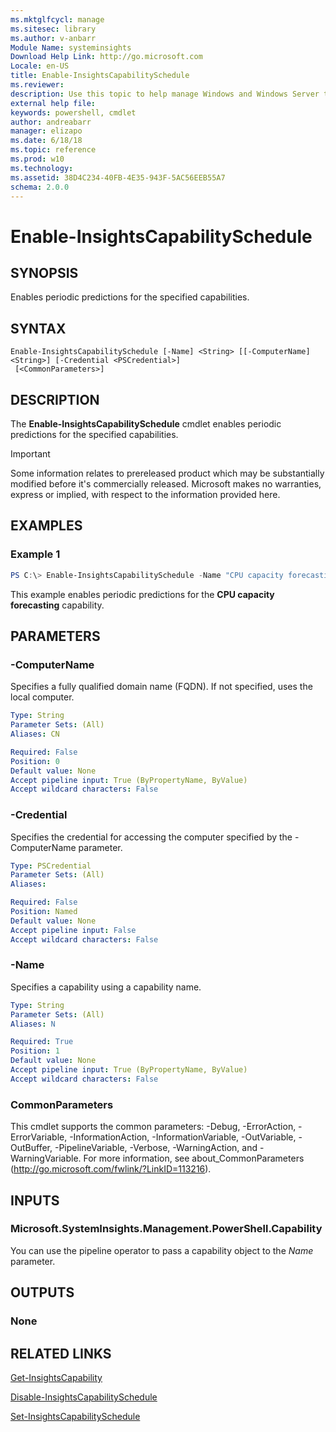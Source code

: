 ```yaml
---
ms.mktglfcycl: manage
ms.sitesec: library
ms.author: v-anbarr
Module Name: systeminsights
Download Help Link: http://go.microsoft.com
Locale: en-US
title: Enable-InsightsCapabilitySchedule
ms.reviewer:
description: Use this topic to help manage Windows and Windows Server technologies with Windows PowerShell.
external help file:
keywords: powershell, cmdlet
author: andreabarr
manager: elizapo
ms.date: 6/18/18
ms.topic: reference
ms.prod: w10
ms.technology: 
ms.assetid: 38D4C234-40FB-4E35-943F-5AC56EEB55A7
schema: 2.0.0
---
```


# Enable-InsightsCapabilitySchedule

## SYNOPSIS
Enables periodic predictions for the specified capabilities.

## SYNTAX

```
Enable-InsightsCapabilitySchedule [-Name] <String> [[-ComputerName] <String>] [-Credential <PSCredential>]
 [<CommonParameters>]
```

## DESCRIPTION
The **Enable-InsightsCapabilitySchedule** cmdlet enables periodic predictions for the specified capabilities.

>[!IMPORTANT]
>Some information relates to prereleased product which may be substantially modified before it's commercially released. Microsoft makes no warranties, express or implied, with respect to the information provided here.

## EXAMPLES

### Example 1
```powershell
PS C:\> Enable-InsightsCapabilitySchedule -Name "CPU capacity forecasting"
```

This example enables periodic predictions for the **CPU capacity forecasting** capability.

## PARAMETERS

### -ComputerName
Specifies a fully qualified domain name (FQDN). If not specified, uses the local computer.

```yaml
Type: String
Parameter Sets: (All)
Aliases: CN

Required: False
Position: 0
Default value: None
Accept pipeline input: True (ByPropertyName, ByValue)
Accept wildcard characters: False
```

### -Credential
Specifies the credential for accessing the computer specified by the -ComputerName parameter.

```yaml
Type: PSCredential
Parameter Sets: (All)
Aliases:

Required: False
Position: Named
Default value: None
Accept pipeline input: False
Accept wildcard characters: False
```

### -Name
Specifies a capability using a capability name. 

```yaml
Type: String
Parameter Sets: (All)
Aliases: N

Required: True
Position: 1
Default value: None
Accept pipeline input: True (ByPropertyName, ByValue)
Accept wildcard characters: False
```

### CommonParameters
This cmdlet supports the common parameters: -Debug, -ErrorAction, -ErrorVariable, -InformationAction, -InformationVariable, -OutVariable, -OutBuffer, -PipelineVariable, -Verbose, -WarningAction, and -WarningVariable.
For more information, see about_CommonParameters (http://go.microsoft.com/fwlink/?LinkID=113216).

## INPUTS

### Microsoft.SystemInsights.Management.PowerShell.Capability

You can use the pipeline operator to pass a capability object to the *Name* parameter.

## OUTPUTS

### None

## RELATED LINKS
[Get-InsightsCapability](get-insightscapability.md)

[Disable-InsightsCapabilitySchedule](disable-insightscapabilityschedule.md)

[Set-InsightsCapabilitySchedule](set-insightscapabilityschedule.md)

